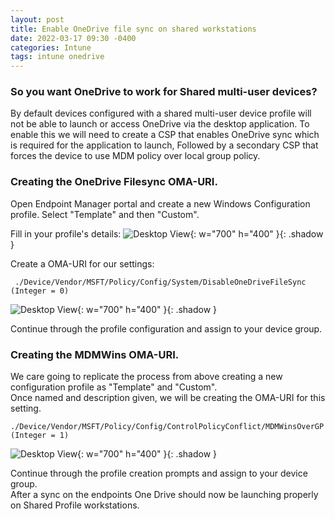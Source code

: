 ```yaml
---
layout: post
title: Enable OneDrive file sync on shared workstations
date: 2022-03-17 09:30 -0400
categories: Intune
tags: intune onedrive
---
```

### So you want OneDrive to work for Shared multi-user devices?  
By default devices configured with a shared multi-user device profile will not be able to launch or access OneDrive via the desktop application.
To enable this we will need to create a CSP that enables OneDrive sync which is required for the application to launch, Followed by a secondary CSP that forces the device to use MDM policy over local group policy.

### Creating the OneDrive Filesync OMA-URI.
Open Endpoint Manager portal and create a new Windows Configuration profile. Select "Template" and then "Custom".  

Fill in your profile's details:
 ![Desktop View](_site/assets/post/OneDriveSync/nametemplate.png){: w="700" h="400" }{: .shadow }  
 
 Create a OMA-URI for our settings:  

 ``` ./Device/Vendor/MSFT/Policy/Config/System/DisableOneDriveFileSync (Integer = 0)```  
 
 ![Desktop View](/assets/post/OneDriveSync/OMARURI.png){: w="700" h="400" }{: .shadow } 

Continue through the profile configuration and assign to your device group.  

### Creating the MDMWins OMA-URI.  

 We care going to replicate the process from above creating a new configuration profile as "Template" and "Custom".  
 Once named and description given, we will be creating the OMA-URI for this setting.  
 
```./Device/Vendor/MSFT/Policy/Config/ControlPolicyConflict/MDMWinsOverGP (Integer = 1)```

![Desktop View](/assets/post/OneDriveSync/MDMWins.png){: w="700" h="400" }{: .shadow }  

Continue through the profile creation prompts and assign to your device group.  
After a sync on the endpoints One Drive should now be launching properly on Shared Profile workstations.


